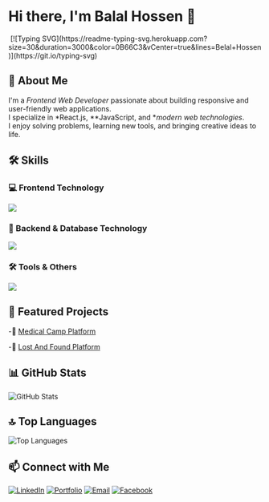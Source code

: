 # Hi there, I'm Balal Hossen 👋


<img src="https://i.ibb.co.com/rKgV4rc4/Linked-In-Cover.png" alt="" border="0">
[![Typing SVG](https://readme-typing-svg.herokuapp.com?size=30&duration=3000&color=0B66C3&vCenter=true&lines=Belal+Hossen)](https://git.io/typing-svg)




## 🚀 About Me
I'm a *Frontend Web Developer* passionate about building responsive and user-friendly web applications.  
I specialize in *React.js, **JavaScript, and **modern web technologies*.  
I enjoy solving problems, learning new tools, and bringing creative ideas to life.



## 🛠️ Skills

### 💻 Frontend Technology
<p>
  <img src="https://skillicons.dev/icons?i=html,css,js,react,firebase,tailwind,bootstrap,nextjs" />
</p>


### 🔧 Backend & Database Technology
<p>
  <img src="https://skillicons.dev/icons?i=nodejs,express,mongodb" />
</p>


### 🛠️ Tools & Others
<p>
  <img src="https://skillicons.dev/icons?i=git,github,vscode,postman,vercel,netlify,figma" />
</p>

## 📌 Featured Projects
-🔗 [Medical Camp Platform](https://medical-camp-10888.web.app/)

-🔗 [Lost And Found Platform](https://lost-and-found-website-8c162.web.app/)

## 📊 GitHub Stats
![GitHub Stats](https://github-readme-stats.vercel.app/api?username=balal-hossen&show_icons=true&theme=radical)

## 🔝 Top Languages
![Top Languages](https://github-readme-stats.vercel.app/api/top-langs/?username=Dipok-kumar-ray&layout=compact&theme=radical)

## 📫 Connect with Me
[![LinkedIn](https://img.shields.io/badge/LinkedIn-blue?style=for-the-badge&logo=linkedin&logoColor=white)](https://www.linkedin.com/in/md-balal-hossenb11)
[![Portfolio](https://img.shields.io/badge/Portfolio-black?style=for-the-badge&logo=react&logoColor=white)](https://my-protfolio-35151.web.app/)
[![Email](https://img.shields.io/badge/Email-D14836?style=for-the-badge&logo=gmail&logoColor=white)](mailto:balalhossen1711@gmail.com)
[![Facebook](https://img.shields.io/badge/Facebook-1877F2?style=for-the-badge&logo=facebook&logoColor=white)](https://www.facebook.com/belalkhan2004/)
